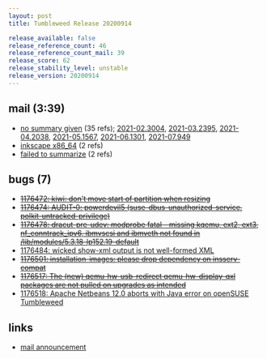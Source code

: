 ```yaml
---
layout: post
title: Tumbleweed Release 20200914

release_available: false
release_reference_count: 46
release_reference_count_mail: 39
release_score: 62
release_stability_level: unstable
release_version: 20200914
---
```


## mail (3:39)

- [no summary given](https://lists.opensuse.org/archives/list/factory@lists.opensuse.org/thread/Z36VXD3WOZ3MZDBEI75RND7AHHPZEG3R) (35 refs); [2021-02.3004](https://lists.opensuse.org/archives/list/factory@lists.opensuse.org/thread/Z36VXD3WOZ3MZDBEI75RND7AHHPZEG3R), [2021-03.2395](https://lists.opensuse.org/archives/list/factory@lists.opensuse.org/thread/Z36VXD3WOZ3MZDBEI75RND7AHHPZEG3R), [2021-04.2038](https://lists.opensuse.org/archives/list/factory@lists.opensuse.org/thread/Z36VXD3WOZ3MZDBEI75RND7AHHPZEG3R), [2021-05.1567](https://lists.opensuse.org/archives/list/factory@lists.opensuse.org/thread/Z36VXD3WOZ3MZDBEI75RND7AHHPZEG3R), [2021-06.1301](https://lists.opensuse.org/archives/list/factory@lists.opensuse.org/thread/Z36VXD3WOZ3MZDBEI75RND7AHHPZEG3R), [2021-07.949](https://lists.opensuse.org/archives/list/factory@lists.opensuse.org/thread/Z36VXD3WOZ3MZDBEI75RND7AHHPZEG3R)
- [inkscape x86_64](https://lists.opensuse.org/opensuse-factory/2020-09/msg00138.html) (2 refs)
- [failed to summarize](https://lists.opensuse.org/opensuse-factory/2020-09/msg00147.html) (2 refs)

## bugs (7)

<!--more-->

- ~~[1176472: kiwi: don't move start of partition when resizing](https://bugzilla.opensuse.org/show_bug.cgi?id=1176472)~~
- ~~[1176474: AUDIT-0: powerdevil5 (suse-dbus-unauthorized-service, polkit-untracked-privilege)](https://bugzilla.opensuse.org/show_bug.cgi?id=1176474)~~
- ~~[1176478: dracut-pre-udev: modprobe fatal - missing kqemu, ext2, ext3, nf_conntrack_ipv6, ibmvscsi and ibmveth not found in /lib/modules/5.3.18-lp152.19-default](https://bugzilla.opensuse.org/show_bug.cgi?id=1176478)~~
- [1176484: wicked show-xml output is not well-formed XML](https://bugzilla.opensuse.org/show_bug.cgi?id=1176484)
- ~~[1176501: installation-images: please drop dependency on insserv-compat](https://bugzilla.opensuse.org/show_bug.cgi?id=1176501)~~
- ~~[1176517: The (new) qemu-hw-usb-redirect qemu-hw-display-qxl packages are not pulled on upgrades as intended](https://bugzilla.opensuse.org/show_bug.cgi?id=1176517)~~
- [1176518: Apache Netbeans 12.0 aborts with Java error on openSUSE Tumbleweed](https://bugzilla.opensuse.org/show_bug.cgi?id=1176518)



## links

- [mail announcement](https://lists.opensuse.org/archives/list/factory@lists.opensuse.org/thread/Z36VXD3WOZ3MZDBEI75RND7AHHPZEG3R)
